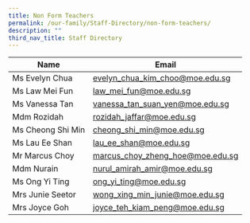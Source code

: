 ```yaml
---
title: Non Form Teachers
permalink: /our-family/Staff-Directory/non-form-teachers/
description: ""
third_nav_title: Staff Directory
---
```

| Name | Email  |
| -------- | -------- |
|Ms Evelyn Chua		|evelyn_chua_kim_choo@moe.edu.sg|
|Ms Law Mei Fun		|law_mei_fun@moe.edu.sg|
|Ms Vanessa Tan		|vanessa_tan_suan_yen@moe.edu.sg|
|Mdm Rozidah		|rozidah_jaffar@moe.edu.sg|
|Ms Cheong Shi Min		|cheong_shi_min@moe.edu.sg|
|Ms Lau Ee Shan		|lau_ee_shan@moe.edu.sg|
|Mr Marcus Choy	|marcus_choy_zheng_hoe@moe.edu.sg|
|Mdm Nurain	|nurul_amirah_amir@moe.edu.sg|
|Ms Ong Yi Ting		|ong_yi_ting@moe.edu.sg|
|Mrs Junie Seetor		|wong_xing_min_junie@moe.edu.sg|
|Mrs Joyce Goh		|joyce_teh_kiam_peng@moe.edu.sg|